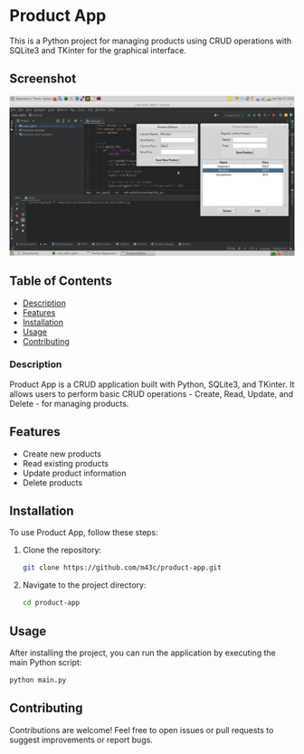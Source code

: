 # Product App

This is a Python project for managing products using CRUD operations with
SQLite3 and TKinter for the graphical interface.

## Screenshot

![App](https://github.com/m43c/product-app/blob/main/product%20manager.png?raw=true)

## Table of Contents

- [Description](#description)
- [Features](#features)
- [Installation](#installation)
- [Usage](#usage)
- [Contributing](#contributing)

### Description

Product App is a CRUD application built with Python, SQLite3, and TKinter. It
allows users to perform basic CRUD operations - Create, Read, Update, and
Delete - for managing products.

## Features

- Create new products
- Read existing products
- Update product information
- Delete products

## Installation

To use Product App, follow these steps:

1. Clone the repository:
    ```bash
    git clone https://github.com/m43c/product-app.git
    ```
2. Navigate to the project directory:
    ```bash
    cd product-app
    ```

## Usage

After installing the project, you can run the application by executing the main
Python script:

  ```bash
  python main.py
  ```

## Contributing

Contributions are welcome! Feel free to open issues or pull requests to suggest
improvements or report bugs.


